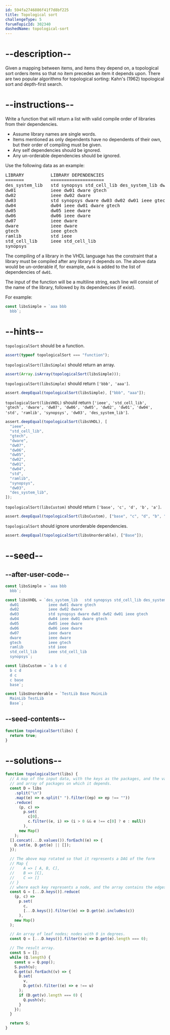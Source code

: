 ```yaml
---
id: 594fa2746886f41f7d8bf225
title: Topological sort
challengeType: 5
forumTopicId: 302340
dashedName: topological-sort
---
```


# --description--

Given a mapping between items, and items they depend on, a topological sort orders items so that no item precedes an item it depends upon. There are two popular algorithms for topological sorting: Kahn's (1962) topological sort and depth-first search.

# --instructions--

Write a function that will return a list with valid compile order of libraries from their dependencies.

- Assume library names are single words.
- Items mentioned as only dependents have no dependents of their own, but their order of compiling must be given.
- Any self dependencies should be ignored.
- Any un-orderable dependencies should be ignored.

Use the following data as an example:

<pre>
LIBRARY          LIBRARY DEPENDENCIES
=======          ====================
des_system_lib   std synopsys std_cell_lib des_system_lib dw02 dw01 ramlib ieee
dw01             ieee dw01 dware gtech
dw02             ieee dw02 dware
dw03             std synopsys dware dw03 dw02 dw01 ieee gtech
dw04             dw04 ieee dw01 dware gtech
dw05             dw05 ieee dware
dw06             dw06 ieee dware
dw07             ieee dware
dware            ieee dware
gtech            ieee gtech
ramlib           std ieee
std_cell_lib     ieee std_cell_lib
synopsys
</pre>

The compiling of a library in the VHDL language has the constraint that a library must be compiled after any library it depends on. The above data would be un-orderable if, for example, `dw04` is added to the list of dependencies of `dw01`.

The input of the function will be a multiline string, each line will consist of the name of the library, followed by its dependencies (if exist).

For example:

```js
const libsSimple = `aaa bbb
  bbb`;
```

# --hints--

`topologicalSort` should be a function.

```js
assert(typeof topologicalSort === "function");
```

`topologicalSort(libsSimple)` should return an array.

```js
assert(Array.isArray(topologicalSort(libsSimple)));
```

`topologicalSort(libsSimple)` should return `['bbb', 'aaa']`.

```js
assert.deepEqual(topologicalSort(libsSimple), ["bbb", "aaa"]);
```

`topologicalSort(libsVHDL)` should return `['ieee', 'std_cell_lib', 'gtech', 'dware', 'dw07', 'dw06', 'dw05', 'dw02', 'dw01', 'dw04', 'std', 'ramlib', 'synopsys', 'dw03', 'des_system_lib']`.

```js
assert.deepEqual(topologicalSort(libsVHDL), [
  "ieee",
  "std_cell_lib",
  "gtech",
  "dware",
  "dw07",
  "dw06",
  "dw05",
  "dw02",
  "dw01",
  "dw04",
  "std",
  "ramlib",
  "synopsys",
  "dw03",
  "des_system_lib",
]);
```

`topologicalSort(libsCustom)` should return `['base', 'c', 'd', 'b', 'a']`.

```js
assert.deepEqual(topologicalSort(libsCustom), ["base", "c", "d", "b", "a"]);
```

`topologicalSort` should ignore unorderable dependencies.

```js
assert.deepEqual(topologicalSort(libsUnorderable), ["Base"]);
```

# --seed--

## --after-user-code--

```js
const libsSimple = `aaa bbb
  bbb`;

const libsVHDL = `des_system_lib   std synopsys std_cell_lib des_system_lib dw02 dw01 ramlib ieee
  dw01             ieee dw01 dware gtech
  dw02             ieee dw02 dware
  dw03             std synopsys dware dw03 dw02 dw01 ieee gtech
  dw04             dw04 ieee dw01 dware gtech
  dw05             dw05 ieee dware
  dw06             dw06 ieee dware
  dw07             ieee dware
  dware            ieee dware
  gtech            ieee gtech
  ramlib           std ieee
  std_cell_lib     ieee std_cell_lib
  synopsys`;

const libsCustom = `a b c d
  b c d
  d c
  c base
  base`;

const libsUnorderable = `TestLib Base MainLib
  MainLib TestLib
  Base`;
```

## --seed-contents--

```js
function topologicalSort(libs) {
  return true;
}
```

# --solutions--

```js
function topologicalSort(libs) {
  // A map of the input data, with the keys as the packages, and the values as
  // and array of packages on which it depends.
  const D = libs
    .split("\n")
    .map((e) => e.split(" ").filter((ep) => ep !== ""))
    .reduce(
      (p, c) =>
        p.set(
          c[0],
          c.filter((e, i) => (i > 0 && e !== c[0] ? e : null))
        ),
      new Map()
    );
  [].concat(...D.values()).forEach((e) => {
    D.set(e, D.get(e) || []);
  });

  // The above map rotated so that it represents a DAG of the form
  // Map {
  //    A => [ A, B, C],
  //    B => [C],
  //    C => []
  // }
  // where each key represents a node, and the array contains the edges.
  const G = [...D.keys()].reduce(
    (p, c) =>
      p.set(
        c,
        [...D.keys()].filter((e) => D.get(e).includes(c))
      ),
    new Map()
  );

  // An array of leaf nodes; nodes with 0 in degrees.
  const Q = [...D.keys()].filter((e) => D.get(e).length === 0);

  // The result array.
  const S = [];
  while (Q.length) {
    const u = Q.pop();
    S.push(u);
    G.get(u).forEach((v) => {
      D.set(
        v,
        D.get(v).filter((e) => e !== u)
      );
      if (D.get(v).length === 0) {
        Q.push(v);
      }
    });
  }

  return S;
}
```
